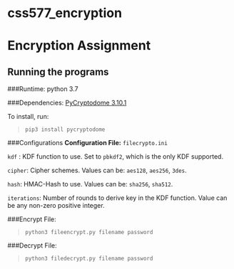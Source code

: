 # css577_encryption 
# Encryption Assignment


## Running the programs

###Runtime: python 3.7

###Dependencies: [PyCryptodome 3.10.1](https://pycryptodome.readthedocs.io/en/latest/)

To install, run: 
> `pip3 install pycryptodome`

###Configurations
**Configuration File:** `filecrypto.ini`

`kdf` : KDF function to use. Set to `pbkdf2`, which is the only KDF supported.

`cipher`: Cipher schemes. Values can be: `aes128`, `aes256`, `3des`.

`hash`: HMAC-Hash to use. Values can be: `sha256`, `sha512`.

`iterations`: Number of rounds to derive key in the KDF function. Value can be any non-zero positive integer.

###Encrypt File:
>`python3 fileencrypt.py filename password`

###Decrypt File:
>`python3 filedecrypt.py filename password`


